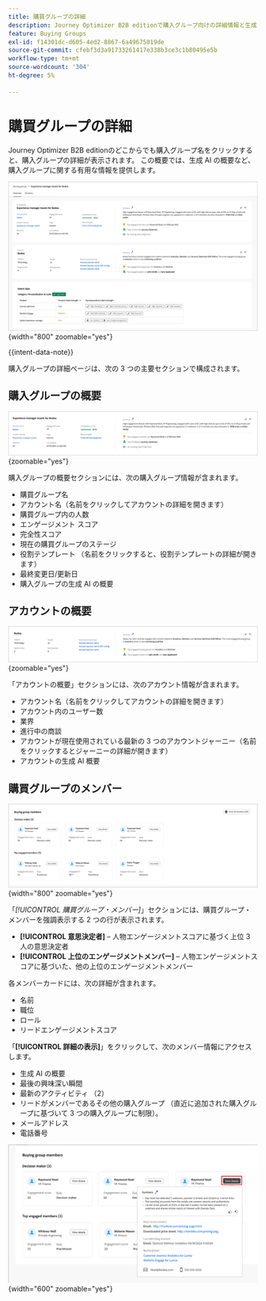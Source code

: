 ```yaml
---
title: 購買グループの詳細
description: Journey Optimizer B2B editionで購入グループ向けの詳細情報と生成 AI の概要へのアクセスについて説明します。
feature: Buying Groups
exl-id: f14301dc-d605-4ed2-8867-6a49675019de
source-git-commit: cfebf3d3a91733261417e338b3ce3c1b80495e5b
workflow-type: tm+mt
source-wordcount: '304'
ht-degree: 5%

---
```


# 購買グループの詳細

Journey Optimizer B2B editionのどこからでも購入グループ名をクリックすると、購入グループの詳細が表示されます。 この概要では、生成 AI の概要など、購入グループに関する有用な情報を提供します。

![ 購買グループ詳細へのアクセス ](./assets/buying-group-details.png){width="800" zoomable="yes"}

{{intent-data-note}}

購入グループの詳細ページは、次の 3 つの主要セクションで構成されます。

## 購入グループの概要

![ 購入グループの概要 ](./assets/details-page-buying-group-overview.png){zoomable="yes"}

購入グループの概要セクションには、次の購入グループ情報が含まれます。

* 購買グループ名
* アカウント名（名前をクリックしてアカウントの詳細を開きます）
* 購買グループ内の人数
* エンゲージメント スコア
* 完全性スコア
* 現在の購買グループのステージ
* 役割テンプレート （名前をクリックすると、役割テンプレートの詳細が開きます）
* 最終変更日/更新日
* 購入グループの生成 AI の概要

## アカウントの概要

![ 購入グループアカウントの概要 ](./assets/details-page-buying-group-account-overview.png){zoomable="yes"}

「アカウントの概要」セクションには、次のアカウント情報が含まれます。

* アカウント名（名前をクリックしてアカウントの詳細を開きます）
* アカウント内のユーザー数
* 業界
* 進行中の商談
* アカウントが現在使用されている最新の 3 つのアカウントジャーニー（名前をクリックするとジャーニーの詳細が開きます）
* アカウントの生成 AI 概要

## 購買グループのメンバー

![ 買収グループメンバー ](./assets/details-page-buying-group-members.png){width="800" zoomable="yes"}

「_[!UICONTROL 購買グループ・メンバー]_」セクションには、購買グループ・メンバーを強調表示する 2 つの行が表示されます。

* **[!UICONTROL 意思決定者]** – 人物エンゲージメントスコアに基づく上位 3 人の意思決定者
* **[!UICONTROL 上位のエンゲージメントメンバー]** – 人物エンゲージメントスコアに基づいた、他の上位のエンゲージメントメンバー

各メンバーカードには、次の詳細が含まれます。

* 名前
* 職位
* ロール
* リードエンゲージメントスコア

「**[!UICONTROL 詳細の表示]**」をクリックして、次のメンバー情報にアクセスします。

* 生成 AI の概要
* 最後の興味深い瞬間
* 最新のアクティビティ （2）
* リードがメンバーであるその他の購入グループ （直近に追加された購入グループに基づいて 3 つの購入グループに制限）。
* メールアドレス
* 電話番号

![ 購入グループメンバーの詳細を表示 ](./assets/details-page-buying-group-members-view-details.png){width="600" zoomable="yes"}
